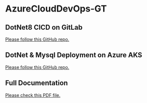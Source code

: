 # AzureCloudDevOps-GT

## DotNet8 CICD on GitLab
[Please follow this GitHub repo.](https://github.com/hellboyhha/donet-cicd-on-gitlab)

## DotNet & Mysql Deployment on Azure AKS
[Please follow this GitHub repo.](https://github.com/hellboyhha/dotnet-mysql-sample-app)

## Full Documentation
[Please check this PDF file.](https://github.com/hellboyhha/azure-cloud-devops-gt/blob/main/Assessment-AzureCloudDevOps%20-%20Hein.pdf)
